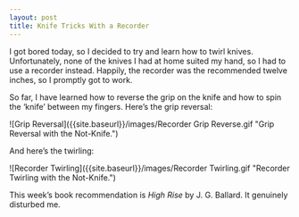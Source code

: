 ```yaml
---
layout: post
title: Knife Tricks With a Recorder
---
```


I got bored today, so I decided to try and learn how to twirl knives. Unfortunately, none of the knives I had at home suited my hand, so I had to use a recorder instead. Happily, the recorder was the recommended twelve inches, so I promptly got to work. 

So far, I have learned how to reverse the grip on the knife and how to spin the ‘knife’ between my fingers. Here’s the grip reversal: 

![Grip Reversal]({{site.baseurl}}/images/Recorder Grip Reverse.gif "Grip Reversal with the Not-Knife.")

And here’s the twirling: 

![Recorder Twirling]({{site.baseurl}}/images/Recorder Twirling.gif "Recorder Twirling with the Not-Knife.")

This week’s book recommendation is _High Rise_ by J. G. Ballard. It genuinely disturbed me. 
